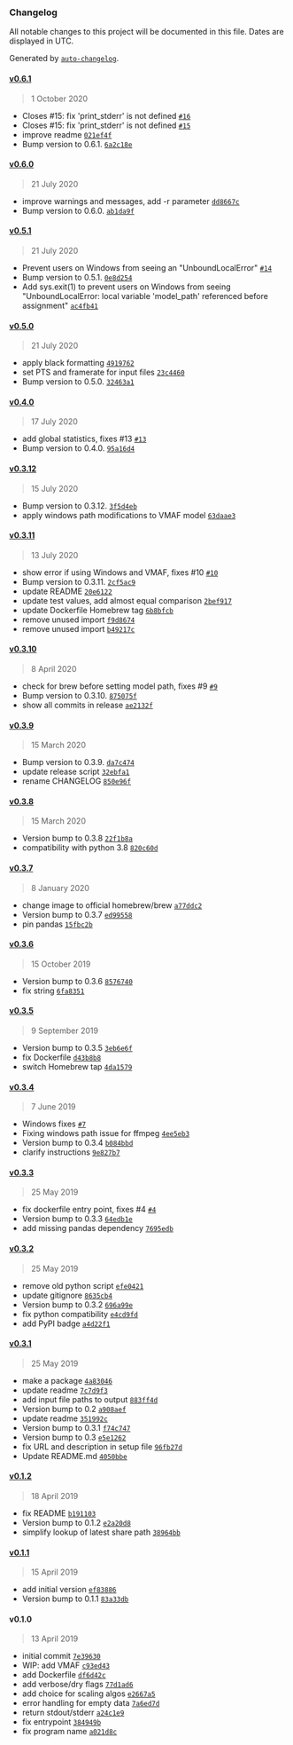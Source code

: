 ### Changelog

All notable changes to this project will be documented in this file. Dates are displayed in UTC.

Generated by [`auto-changelog`](https://github.com/CookPete/auto-changelog).

#### [v0.6.1](https://github.com/slhck/ffmpeg-quality-metrics/compare/v0.6.0...v0.6.1)

> 1 October 2020

- Closes #15: fix 'print_stderr' is not defined [`#16`](https://github.com/slhck/ffmpeg-quality-metrics/pull/16)
- Closes #15: fix 'print_stderr' is not defined [`#15`](https://github.com/slhck/ffmpeg-quality-metrics/issues/15)
- improve readme [`021ef4f`](https://github.com/slhck/ffmpeg-quality-metrics/commit/021ef4f00d36384da872e81a07fb61d1969d4058)
- Bump version to 0.6.1. [`6a2c18e`](https://github.com/slhck/ffmpeg-quality-metrics/commit/6a2c18eb27adaf3462bd6025d9b00cceae69e384)

#### [v0.6.0](https://github.com/slhck/ffmpeg-quality-metrics/compare/v0.5.1...v0.6.0)

> 21 July 2020

- improve warnings and messages, add -r parameter [`dd8667c`](https://github.com/slhck/ffmpeg-quality-metrics/commit/dd8667c32e71735bd85bc7ac38e48c17e15e95f5)
- Bump version to 0.6.0. [`ab1da9f`](https://github.com/slhck/ffmpeg-quality-metrics/commit/ab1da9fb8f15e0bf897ee208d08688938fd2f141)

#### [v0.5.1](https://github.com/slhck/ffmpeg-quality-metrics/compare/v0.5.0...v0.5.1)

> 21 July 2020

- Prevent users on Windows from seeing an "UnboundLocalError" [`#14`](https://github.com/slhck/ffmpeg-quality-metrics/pull/14)
- Bump version to 0.5.1. [`0e8d254`](https://github.com/slhck/ffmpeg-quality-metrics/commit/0e8d25450f8448892bcf919756bc462d83da4514)
- Add sys.exit(1) to prevent users on Windows from seeing "UnboundLocalError: local variable 'model_path' referenced before assignment" [`ac4fb41`](https://github.com/slhck/ffmpeg-quality-metrics/commit/ac4fb4160582ca7a7fdf399f93ea487a9ba3503d)

#### [v0.5.0](https://github.com/slhck/ffmpeg-quality-metrics/compare/v0.4.0...v0.5.0)

> 21 July 2020

- apply black formatting [`4919762`](https://github.com/slhck/ffmpeg-quality-metrics/commit/49197620b9a3133b12c1d3017834e3d5db2fd270)
- set PTS and framerate for input files [`23c4460`](https://github.com/slhck/ffmpeg-quality-metrics/commit/23c44600ab2572dd762844061cb7bdfc26430753)
- Bump version to 0.5.0. [`32463a1`](https://github.com/slhck/ffmpeg-quality-metrics/commit/32463a167070b9e40fc47f2536b5de99ff690339)

#### [v0.4.0](https://github.com/slhck/ffmpeg-quality-metrics/compare/v0.3.12...v0.4.0)

> 17 July 2020

- add global statistics, fixes #13 [`#13`](https://github.com/slhck/ffmpeg-quality-metrics/issues/13)
- Bump version to 0.4.0. [`95a16d4`](https://github.com/slhck/ffmpeg-quality-metrics/commit/95a16d46848e0d3cca186770fd9c663e847decbc)

#### [v0.3.12](https://github.com/slhck/ffmpeg-quality-metrics/compare/v0.3.11...v0.3.12)

> 15 July 2020

- Bump version to 0.3.12. [`3f5d4eb`](https://github.com/slhck/ffmpeg-quality-metrics/commit/3f5d4eb596f01730daa7053ceb528df141da4ca8)
- apply windows path modifications to VMAF model [`63daae3`](https://github.com/slhck/ffmpeg-quality-metrics/commit/63daae328c13c2c5491b119180732068c58041e3)

#### [v0.3.11](https://github.com/slhck/ffmpeg-quality-metrics/compare/v0.3.10...v0.3.11)

> 13 July 2020

- show error if using Windows and VMAF, fixes #10 [`#10`](https://github.com/slhck/ffmpeg-quality-metrics/issues/10)
- Bump version to 0.3.11. [`2cf5ac9`](https://github.com/slhck/ffmpeg-quality-metrics/commit/2cf5ac910de4f3b4ec503360d4edb4d420ec5647)
- update README [`20e6122`](https://github.com/slhck/ffmpeg-quality-metrics/commit/20e6122fe23e21983374e0a4c79922e54d603328)
- update test values, add almost equal comparison [`2bef917`](https://github.com/slhck/ffmpeg-quality-metrics/commit/2bef917b32ed3cf88a7f6640761c08093ba7423e)
- update Dockerfile Homebrew tag [`6b8bfcb`](https://github.com/slhck/ffmpeg-quality-metrics/commit/6b8bfcbd23f60100b5907ef536b579ddbe9f8a51)
- remove unused import [`f9d8674`](https://github.com/slhck/ffmpeg-quality-metrics/commit/f9d8674717eff6dbad55eb683d4b3745da0a9f7a)
- remove unused import [`b49217c`](https://github.com/slhck/ffmpeg-quality-metrics/commit/b49217cdcb28e955b1e41ebe3c10dc347999e069)

#### [v0.3.10](https://github.com/slhck/ffmpeg-quality-metrics/compare/v0.3.9...v0.3.10)

> 8 April 2020

- check for brew before setting model path, fixes #9 [`#9`](https://github.com/slhck/ffmpeg-quality-metrics/issues/9)
- Bump version to 0.3.10. [`875075f`](https://github.com/slhck/ffmpeg-quality-metrics/commit/875075f04fed1afd7150f6c55fb9e03f7816d169)
- show all commits in release [`ae2132f`](https://github.com/slhck/ffmpeg-quality-metrics/commit/ae2132f1dc3a52015721167f56a820c7846c651e)

#### [v0.3.9](https://github.com/slhck/ffmpeg-quality-metrics/compare/v0.3.8...v0.3.9)

> 15 March 2020

- Bump version to 0.3.9. [`da7c474`](https://github.com/slhck/ffmpeg-quality-metrics/commit/da7c47443a4f0701b77b54cad0760e6280ddf984)
- update release script [`32ebfa1`](https://github.com/slhck/ffmpeg-quality-metrics/commit/32ebfa16f5e6d970240604c953bee3800b66547e)
- rename CHANGELOG [`850e96f`](https://github.com/slhck/ffmpeg-quality-metrics/commit/850e96fa528cdaa7e6e8b3b90d3544af684ed55c)

#### [v0.3.8](https://github.com/slhck/ffmpeg-quality-metrics/compare/v0.3.7...v0.3.8)

> 15 March 2020

- Version bump to 0.3.8 [`22f1b8a`](https://github.com/slhck/ffmpeg-quality-metrics/commit/22f1b8a110744044cfad9ed14e1dd49ebe7cbe84)
- compatibility with python 3.8 [`820c60d`](https://github.com/slhck/ffmpeg-quality-metrics/commit/820c60d36ae744e5ec18312772f2939106d7c35a)

#### [v0.3.7](https://github.com/slhck/ffmpeg-quality-metrics/compare/v0.3.6...v0.3.7)

> 8 January 2020

- change image to official homebrew/brew [`a77ddc2`](https://github.com/slhck/ffmpeg-quality-metrics/commit/a77ddc24ff155f10959a04c90710ee43a095c3b0)
- Version bump to 0.3.7 [`ed99558`](https://github.com/slhck/ffmpeg-quality-metrics/commit/ed99558df65d771d5f940f95f947ddeb57f79fea)
- pin pandas [`15fbc2b`](https://github.com/slhck/ffmpeg-quality-metrics/commit/15fbc2b4f6b68baa0e837cd6698b5e32c7d4d044)

#### [v0.3.6](https://github.com/slhck/ffmpeg-quality-metrics/compare/v0.3.5...v0.3.6)

> 15 October 2019

- Version bump to 0.3.6 [`8576740`](https://github.com/slhck/ffmpeg-quality-metrics/commit/857674089da1f9ee0a85cf7d3ef99d84780cde2a)
- fix string [`6fa8351`](https://github.com/slhck/ffmpeg-quality-metrics/commit/6fa8351099c9ce041fde85dbd91092b4685e35e2)

#### [v0.3.5](https://github.com/slhck/ffmpeg-quality-metrics/compare/v0.3.4...v0.3.5)

> 9 September 2019

- Version bump to 0.3.5 [`3eb6e6f`](https://github.com/slhck/ffmpeg-quality-metrics/commit/3eb6e6f5d76f5ef6788cde663bc0a69c86ea5ac2)
- fix Dockerfile [`d43b8b8`](https://github.com/slhck/ffmpeg-quality-metrics/commit/d43b8b8ad4441444882e83b3a18708b2c63bba25)
- switch Homebrew tap [`4da1579`](https://github.com/slhck/ffmpeg-quality-metrics/commit/4da15794bfcd0b7a02e91f54c7609b2a118b5f46)

#### [v0.3.4](https://github.com/slhck/ffmpeg-quality-metrics/compare/v0.3.3...v0.3.4)

> 7 June 2019

- Windows fixes [`#7`](https://github.com/slhck/ffmpeg-quality-metrics/pull/7)
- Fixing windows path issue for ffmpeg [`4ee5eb3`](https://github.com/slhck/ffmpeg-quality-metrics/commit/4ee5eb3673af8a0c03895d37a4a9650dd0cce714)
- Version bump to 0.3.4 [`b084bbd`](https://github.com/slhck/ffmpeg-quality-metrics/commit/b084bbd9dd9cd3f2766d1f2a0d9e1d3c87532ae1)
- clarify instructions [`9e827b7`](https://github.com/slhck/ffmpeg-quality-metrics/commit/9e827b7a289e400a3b1ed091ac68bba27e3734c5)

#### [v0.3.3](https://github.com/slhck/ffmpeg-quality-metrics/compare/v0.3.2...v0.3.3)

> 25 May 2019

- fix dockerfile entry point, fixes #4 [`#4`](https://github.com/slhck/ffmpeg-quality-metrics/issues/4)
- Version bump to 0.3.3 [`64edb1e`](https://github.com/slhck/ffmpeg-quality-metrics/commit/64edb1e3062b393feae4d2e66caa68803406c355)
- add missing pandas dependency [`7695edb`](https://github.com/slhck/ffmpeg-quality-metrics/commit/7695edb091ff9fca55952a7478ca09123cf8ebdc)

#### [v0.3.2](https://github.com/slhck/ffmpeg-quality-metrics/compare/v0.3.1...v0.3.2)

> 25 May 2019

- remove old python script [`efe0421`](https://github.com/slhck/ffmpeg-quality-metrics/commit/efe0421086b68c3aec94da5b9f81aeb64d18b456)
- update gitignore [`8635cb4`](https://github.com/slhck/ffmpeg-quality-metrics/commit/8635cb4d256281e98cc42c510c826a9d5cbbbc6d)
- Version bump to 0.3.2 [`696a99e`](https://github.com/slhck/ffmpeg-quality-metrics/commit/696a99efdc53d7a6dba5196bf60319f4cb32dcd0)
- fix python compatibility [`e4cd9fd`](https://github.com/slhck/ffmpeg-quality-metrics/commit/e4cd9fda245b02b1ba010cdcf600af2512d0ccfc)
- add PyPI badge [`a4d22f1`](https://github.com/slhck/ffmpeg-quality-metrics/commit/a4d22f1658e698a3a75bf82f7945199d611015b5)

#### [v0.3.1](https://github.com/slhck/ffmpeg-quality-metrics/compare/v0.1.2...v0.3.1)

> 25 May 2019

- make a package [`4a83046`](https://github.com/slhck/ffmpeg-quality-metrics/commit/4a8304602a1beed01f86882741124e067b57539b)
- update readme [`7c7d9f3`](https://github.com/slhck/ffmpeg-quality-metrics/commit/7c7d9f3ff793b26279cd835968e3c41dad8d04d4)
- add input file paths to output [`883ff4d`](https://github.com/slhck/ffmpeg-quality-metrics/commit/883ff4dab6fffd72e67d4a9f555ed049208057fa)
- Version bump to 0.2 [`a908aef`](https://github.com/slhck/ffmpeg-quality-metrics/commit/a908aef813fb17cf6c2e126c6f873d3412ce4aea)
- update readme [`351992c`](https://github.com/slhck/ffmpeg-quality-metrics/commit/351992c0df3eeb5bf12e5963ac9894d433a47df2)
- Version bump to 0.3.1 [`f74c747`](https://github.com/slhck/ffmpeg-quality-metrics/commit/f74c7471bcc1537ba4e3ad1d611454a2d1d0f093)
- Version bump to 0.3 [`e5e1262`](https://github.com/slhck/ffmpeg-quality-metrics/commit/e5e1262ca15a46267ccfeb396bd9830692316ebf)
- fix URL and description in setup file [`96fb27d`](https://github.com/slhck/ffmpeg-quality-metrics/commit/96fb27d197469abba8430166c18dc3374d08b0a7)
- Update README.md [`4050bbe`](https://github.com/slhck/ffmpeg-quality-metrics/commit/4050bbe7569b7b6956e705c8edb80d5502a1183e)

#### [v0.1.2](https://github.com/slhck/ffmpeg-quality-metrics/compare/v0.1.1...v0.1.2)

> 18 April 2019

- fix README [`b191103`](https://github.com/slhck/ffmpeg-quality-metrics/commit/b1911038ecc1ad2f7456be3cd955752632761d08)
- Version bump to 0.1.2 [`e2a20d8`](https://github.com/slhck/ffmpeg-quality-metrics/commit/e2a20d8cac6c8fd14246ff16fd5d141436d6dfa4)
- simplify lookup of latest share path [`38964bb`](https://github.com/slhck/ffmpeg-quality-metrics/commit/38964bb2be3cdfe32f34deb282b78314946952de)

#### [v0.1.1](https://github.com/slhck/ffmpeg-quality-metrics/compare/v0.1.0...v0.1.1)

> 15 April 2019

- add initial version [`ef83886`](https://github.com/slhck/ffmpeg-quality-metrics/commit/ef83886d31b0a514905b4a73f26c35df6179d75d)
- Version bump to 0.1.1 [`83a33db`](https://github.com/slhck/ffmpeg-quality-metrics/commit/83a33dba0f3415e2505e5aa5c3b68979ca956e2f)

#### v0.1.0

> 13 April 2019

- initial commit [`7e39630`](https://github.com/slhck/ffmpeg-quality-metrics/commit/7e3963023f1a448847ac2e73e45774c053e76875)
- WIP: add VMAF [`c93ed43`](https://github.com/slhck/ffmpeg-quality-metrics/commit/c93ed43368056b8d774506bd909d44aa1de96d62)
- add Dockerfile [`df6d42c`](https://github.com/slhck/ffmpeg-quality-metrics/commit/df6d42ca97fa5b2d12a146c5227ae9837deb410c)
- add verbose/dry flags [`77d1ad6`](https://github.com/slhck/ffmpeg-quality-metrics/commit/77d1ad62a05de44090e8735072befea3ab1c1749)
- add choice for scaling algos [`e2667a5`](https://github.com/slhck/ffmpeg-quality-metrics/commit/e2667a5cde46e32f1362e5649f215579a61b9195)
- error handling for empty data [`7a6ed7d`](https://github.com/slhck/ffmpeg-quality-metrics/commit/7a6ed7d50154e4ff9791bc2f5373a764c77ebb21)
- return stdout/stderr [`a24c1e9`](https://github.com/slhck/ffmpeg-quality-metrics/commit/a24c1e955b6261e55804c6071f1f0433d31aea77)
- fix entrypoint [`384949b`](https://github.com/slhck/ffmpeg-quality-metrics/commit/384949bbeefbd1ecf0436b4c7362852aa7644347)
- fix program name [`a021d8c`](https://github.com/slhck/ffmpeg-quality-metrics/commit/a021d8c43d8fcd28fda5e52a0271aaed54198791)
